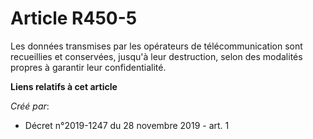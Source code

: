 # Article R450-5

Les données transmises par les opérateurs de télécommunication sont recueillies et conservées, jusqu'à leur destruction,
selon des modalités propres à garantir leur confidentialité.

**Liens relatifs à cet article**

_Créé par_:

  - Décret n°2019-1247 du 28 novembre 2019 - art. 1
